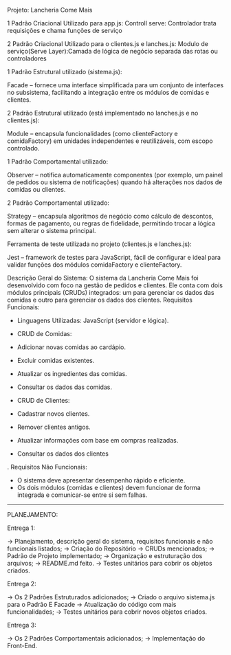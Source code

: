 Projeto: Lancheria Come Mais

1 Padrão Criacional Utilizado para app.js:
Controll serve: Controlador trata requisições e chama funções de serviço

2 Padrão Criacional Utilizado para o clientes.js e lanches.js:
Modulo de serviço(Serve Layer):Camada de lógica de negócio separada das rotas ou controladores

1 Padrão Estrutural utilizado (sistema.js):

Facade – fornece uma interface simplificada para um conjunto de interfaces no subsistema, facilitando a integração entre os módulos de comidas e clientes.

2 Padrão Estrutural utilizado (está implementado no lanches.js e no clientes.js):

Module – encapsula funcionalidades (como clienteFactory e comidaFactory) em unidades independentes e reutilizáveis, com escopo controlado.

1 Padrão Comportamental utilizado:

Observer – notifica automaticamente componentes (por exemplo, um painel de pedidos ou sistema de notificações) quando há alterações nos dados de comidas ou clientes.

2 Padrão Comportamental utilizado:

Strategy – encapsula algoritmos de negócio como cálculo de descontos, formas de pagamento, ou regras de fidelidade, permitindo trocar a lógica sem alterar o sistema principal.

Ferramenta de teste utilizada no projeto (clientes.js e lanches.js):

Jest – framework de testes para JavaScript, fácil de configurar e ideal para validar funções dos módulos comidaFactory e clienteFactory.

Descrição Geral do Sistema:
O sistema da Lancheria Come Mais foi desenvolvido com foco na gestão de pedidos e clientes. Ele conta com dois módulos principais (CRUDs) integrados: um para gerenciar os dados das comidas e outro para gerenciar os dados dos clientes.
Requisitos Funcionais:

- Linguagens Utilizadas: JavaScript (servidor e lógica).

- CRUD de Comidas:
- Adicionar novas comidas ao cardápio.
- Excluir comidas existentes.
- Atualizar os ingredientes das comidas.
- Consultar os dados das comidas.

- CRUD de Clientes:
- Cadastrar novos clientes.
- Remover clientes antigos.
- Atualizar informações com base em compras realizadas.
- Consultar os dados dos clientes

.
Requisitos Não Funcionais:

- O sistema deve apresentar desempenho rápido e eficiente.
- Os dois módulos (comidas e clientes) devem funcionar de forma integrada e comunicar-se entre si sem falhas.

---

PLANEJAMENTO:

Entrega 1:

-> Planejamento, descrição geral do sistema, requisitos funcionais e não funcionais listados;
-> Criação do Repositório
-> CRUDs mencionados;
-> Padrão de Projeto implementado;
-> Organização e estruturação dos arquivos;
-> README.md feito.
-> Testes unitários para cobrir os objetos criados.

Entrega 2:

-> Os 2 Padrões Estruturados adicionados;
-> Criado o arquivo sistema.js para o Padrão E Facade
-> Atualização do código com mais funcionalidades;
-> Testes unitários para cobrir novos objetos criados.

Entrega 3:

-> Os 2 Padrões Comportamentais adicionados;
-> Implementação do Front-End.
